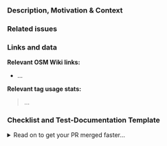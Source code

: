 ### Description, Motivation & Context

<!-- Help readers to understand why this is relevant -->

### Related issues

<!-- Please link any related issues here. 
     Use "Closes #123" to reference issues that should be closed automatically when this is merged. -->

### Links and data

**Relevant OSM Wiki links:**
- …

**Relevant tag usage stats:**
> …
<!-- E.g., Numbers from Taginfo https://taginfo.openstreetmap.org/ and maybe local Taginfo https://taginfo.geofabrik.de/ -->
<!-- E.g., a link to https://taghistory.raifer.tech -->

### Checklist and Test-Documentation Template

<details><summary>Read on to get your PR merged faster…</summary>

Follow these steps to test your PR yourself and make it a lot easier and faster for maintainers to check and approve it.

**This is how it works:**
1. After you submit your PR, the system will create a preview and comment on your PR:
   > 🍱 You can preview the tagging presets of this pull request here.
   If this is your first contribution to this project, the preview will not happen right away but requires a click from one of the project members. We will do this ASAP.

2. Once the preview is ready, use it to test your changes.

3. Now copy the snippet below into a new comment and fill out the blanks.

4. Now your PR is ready to be reviewed.

```
## Test-Documentation

### Preview links & Sidebar Screenshots

<!-- Use the preview to find examples, select the feature in question and **copy this link here**.
     Find examples of nodes/areas. Find examples with a lot of tags or very few tags. – Whatever helps to test this thoroughly.
     Add relevant **screenshots** of the sidebar of those examples. -->

<!-- FYI: What we will check:
     - Is the [icon](https://github.com/ideditor/schema-builder/blob/main/ICONS.md) well chosen.
     - Are the fields well-structured and have good labels.
     - Do the dropdowns (etc.) work well and show helpful data. -->

### Search

<!-- **Test the search** of your preset and share relevant **screenshots** here.
     - Test the preset name as search terms.
     - Also test the preset terms and aliases as search terms (if present). -->

### Info-`i`

<!-- **Test the info-i** for your fields and preset and share relevant **screenshots** here.
     The info needs to help mappers understand the preset and when to use it.
     [Learn more…](https://github.com/tordans/id-tagging-schema/blob/main/CONTRIBUTING.md#info-i)
 -->

### Wording

- [ ] American English
- [ ] `name`, `aliases` (if present) use Title Case
- [ ] `terms` (if present) use lower case, sorted A-Z
<!-- Learn more in https://github.com/openstreetmap/id-tagging-schema/blob/main/GUIDELINES.md#2-design-the-preset -->
```

</details>
